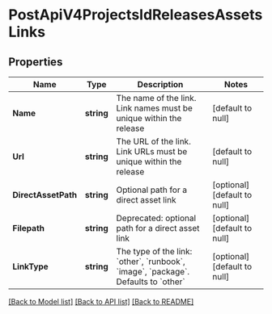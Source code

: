 # PostApiV4ProjectsIdReleasesAssetsLinks

## Properties
Name | Type | Description | Notes
------------ | ------------- | ------------- | -------------
**Name** | **string** | The name of the link. Link names must be unique within the release | [default to null]
**Url** | **string** | The URL of the link. Link URLs must be unique within the release | [default to null]
**DirectAssetPath** | **string** | Optional path for a direct asset link | [optional] [default to null]
**Filepath** | **string** | Deprecated: optional path for a direct asset link | [optional] [default to null]
**LinkType** | **string** | The type of the link: &#x60;other&#x60;, &#x60;runbook&#x60;, &#x60;image&#x60;, &#x60;package&#x60;. Defaults to &#x60;other&#x60; | [optional] [default to null]

[[Back to Model list]](../README.md#documentation-for-models) [[Back to API list]](../README.md#documentation-for-api-endpoints) [[Back to README]](../README.md)



